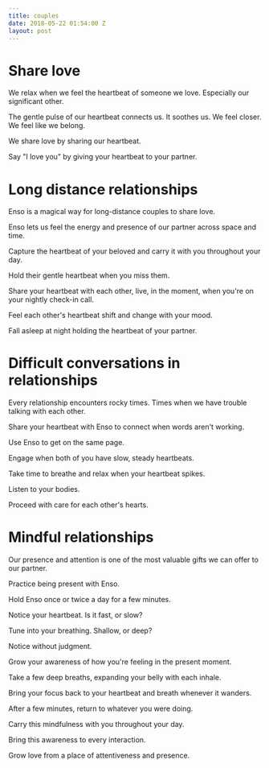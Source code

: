 ```yaml
---
title: couples
date: 2018-05-22 01:54:00 Z
layout: post
---
```


# Share love

We relax when we feel the heartbeat of someone we love. Especially our significant other. 

The gentle pulse of our heartbeat connects us. It soothes us. We feel closer. We feel like we belong.

We share love by sharing our heartbeat. 

Say "I love you" by giving your heartbeat to your partner.

# Long distance relationships  

Enso is a magical way for long-distance couples to share love. 

Enso lets us feel the energy and presence of our partner across space and time. 

Capture the heartbeat of your beloved and carry it with you throughout your day.

Hold their gentle heartbeat when you miss them. 

Share your heartbeat with each other, live, in the moment, when you're on your nightly check-in call. 

Feel each other's heartbeat shift and change with your mood.

Fall asleep at night holding the heartbeat of your partner.

# Difficult conversations in relationships

Every relationship encounters rocky times. Times when we have trouble talking with each other. 

Share your heartbeat with Enso to connect when words aren't working.

Use Enso to get on the same page. 

Engage when both of you have slow, steady heartbeats. 

Take time to breathe and relax when your heartbeat spikes. 

Listen to your bodies. 

Proceed with care for each other's hearts.

# Mindful relationships 

Our presence and attention is one of the most valuable gifts we can offer to our partner.

Practice being present with Enso.

Hold Enso once or twice a day for a few minutes. 

Notice your heartbeat. Is it fast, or slow?

Tune into your breathing. Shallow, or deep?

Notice without judgment. 

Grow your awareness of how you're feeling in the present moment.

Take a few deep breaths, expanding your belly with each inhale.

Bring your focus back to your heartbeat and breath whenever it wanders. 

After a few minutes, return to whatever you were doing. 

Carry this mindfulness with you throughout your day. 

Bring this awareness to every interaction.  

Grow love from a place of attentiveness and presence. 